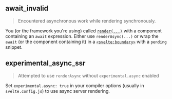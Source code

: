 ## await_invalid

> Encountered asynchronous work while rendering synchronously.

You (or the framework you're using) called [`render(...)`](svelte-server#render) with a component containing an `await` expression. Either use `renderAsync(...)` or wrap the `await` (or the component containing it) in a [`<svelte:boundary>`](svelte-boundary) with a `pending` snippet.

## experimental_async_ssr

> Attempted to use `renderAsync` without `experimental.async` enabled

Set `experimental.async: true` in your compiler options (usually in `svelte.config.js`) to use async server rendering.
